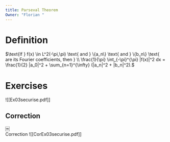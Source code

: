 ```yaml
---
title: Parseval Theorem
Owner: "Florian "
---
```

# Definition
$\text{If } f(x) \in L^2(-\pi,\pi) \text{ and } \{a_n\} \text{ and } \{b_n\} \text{ are its Fourier coefficients, then } \\  
\frac{1}{\pi} \int_{-\pi}^{\pi} |f(x)|^2 dx = \frac{1}{2} |a_0|^2 + \sum_{n=1}^{\infty} (|a_n|^2 + |b_n|^2).$
# Exercises
![[Ex03securise.pdf]]

## Correction
￼  
Correction
![[CorEx03securise.pdf]]

